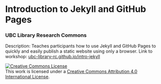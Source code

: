 # Introduction to Jekyll and GitHub Pages

### UBC Library Research Commons

Description: Teaches participants how to use Jekyll and GitHub Pages to quickly and easily publish a static website using only a browser.
Link to workshop: [ubc-library-rc.github.io/intro-jekyll](https://ubc-library-rc.github.io/intro-jekyll/)

<a rel="license" href="http://creativecommons.org/licenses/by/4.0/"><img alt="Creative Commons License" style="border-width:0" src="https://i.creativecommons.org/l/by/4.0/88x31.png" /></a><br />This work is licensed under a <a rel="license" href="http://creativecommons.org/licenses/by/4.0/">Creative Commons Attribution 4.0 International License</a>.
